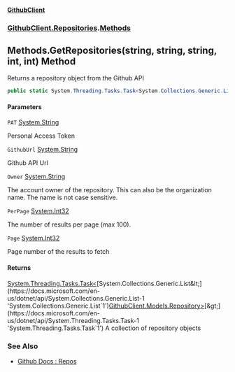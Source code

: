 #### [GithubClient](index 'index')
### [GithubClient.Repositories](GithubClient.Repositories 'GithubClient.Repositories').[Methods](GithubClient.Repositories.Methods 'GithubClient.Repositories.Methods')

## Methods.GetRepositories(string, string, string, int, int) Method

Returns a repository object from the Github API

```csharp
public static System.Threading.Tasks.Task<System.Collections.Generic.List<GithubClient.Models.Repository>> GetRepositories(string PAT, string GithubUrl, string Owner, int PerPage=30, int Page=1);
```
#### Parameters

<a name='GithubClient.Repositories.Methods.GetRepositories(string,string,string,int,int).PAT'></a>

`PAT` [System.String](https://docs.microsoft.com/en-us/dotnet/api/System.String 'System.String')

Personal Access Token

<a name='GithubClient.Repositories.Methods.GetRepositories(string,string,string,int,int).GithubUrl'></a>

`GithubUrl` [System.String](https://docs.microsoft.com/en-us/dotnet/api/System.String 'System.String')

Github API Url

<a name='GithubClient.Repositories.Methods.GetRepositories(string,string,string,int,int).Owner'></a>

`Owner` [System.String](https://docs.microsoft.com/en-us/dotnet/api/System.String 'System.String')

The account owner of the repository. This can also be the organization name. The name is not case sensitive.

<a name='GithubClient.Repositories.Methods.GetRepositories(string,string,string,int,int).PerPage'></a>

`PerPage` [System.Int32](https://docs.microsoft.com/en-us/dotnet/api/System.Int32 'System.Int32')

The number of results per page (max 100).

<a name='GithubClient.Repositories.Methods.GetRepositories(string,string,string,int,int).Page'></a>

`Page` [System.Int32](https://docs.microsoft.com/en-us/dotnet/api/System.Int32 'System.Int32')

Page number of the results to fetch

#### Returns
[System.Threading.Tasks.Task&lt;](https://docs.microsoft.com/en-us/dotnet/api/System.Threading.Tasks.Task-1 'System.Threading.Tasks.Task`1')[System.Collections.Generic.List&lt;](https://docs.microsoft.com/en-us/dotnet/api/System.Collections.Generic.List-1 'System.Collections.Generic.List`1')[GithubClient.Models.Repository](https://docs.microsoft.com/en-us/dotnet/api/GithubClient.Models.Repository 'GithubClient.Models.Repository')[&gt;](https://docs.microsoft.com/en-us/dotnet/api/System.Collections.Generic.List-1 'System.Collections.Generic.List`1')[&gt;](https://docs.microsoft.com/en-us/dotnet/api/System.Threading.Tasks.Task-1 'System.Threading.Tasks.Task`1')
A collection of repository objects

### See Also
- [Github Docs : Repos](https://docs.github.com/en/rest/repos/repos 'https://docs.github.com/en/rest/repos/repos')